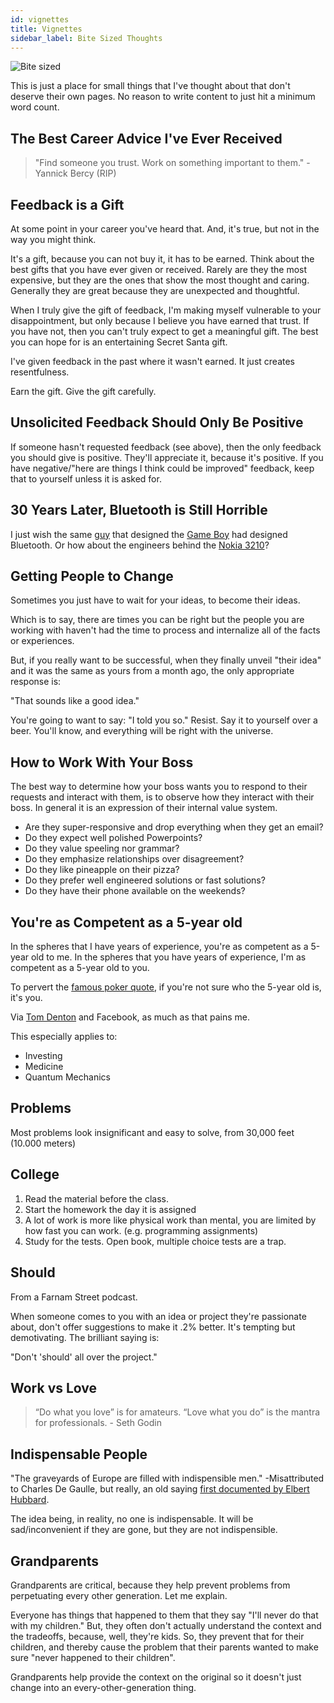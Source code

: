 ```yaml
---
id: vignettes
title: Vignettes 
sidebar_label: Bite Sized Thoughts
---
```

![Bite sized](assets/bite-sized.jpg)

This is just a place for small things that I've thought about that don't deserve their own pages.  No reason to write content to just hit a minimum word count.

## The Best Career Advice I've Ever Received

> "Find someone you trust.  Work on something important to them."  - Yannick Bercy (RIP)

## Feedback is a Gift

At some point in your career you've heard that.  And, it's true, but not in the way you might think.

It's a gift, because you can not buy it, it has to be earned.  Think about the best gifts that you have ever given or received.  Rarely are they the most expensive, but they are the ones that show the most thought and caring.  Generally they are great because they are unexpected and thoughtful.

When I truly give the gift of feedback, I'm making myself vulnerable to your disappointment, but only because I believe you have earned that trust.  If you have not, then you can't truly expect to get a meaningful gift.  The best you can hope for is an entertaining Secret Santa gift.

I've given feedback in the past where it wasn't earned.  It just creates resentfulness.

Earn the gift.  Give the gift carefully.

## Unsolicited Feedback Should Only Be Positive

If someone hasn't requested feedback (see above), then the only feedback you should give is positive.  They'll appreciate it, because it's positive.  If you have negative/"here are things I think could be improved" feedback, keep that to yourself unless it is asked for.

## 30 Years Later, Bluetooth is Still Horrible

I just wish the same [guy](https://en.wikipedia.org/wiki/Gunpei_Yokoi) that designed the [Game Boy](https://en.wikipedia.org/wiki/Game_Boy) had designed Bluetooth.  Or how about the engineers behind the [Nokia 3210](https://en.wikipedia.org/wiki/Nokia_3210)?

## Getting People to Change

Sometimes you just have to wait for your ideas, to become their ideas.

Which is to say, there are times you can be right but the people you are working with haven't had the time to process and internalize all of the facts or experiences.

But, if you really want to be successful, when they finally unveil "their idea" and it was the same as yours from a month ago, the only appropriate response is:

"That sounds like a good idea."

You're going to want to say:  "I told you so." Resist.  Say it to yourself over a beer.  You'll know, and everything will be right with the universe.

## How to Work With Your Boss

The best way to determine how your boss wants you to respond to their requests and interact with them, is to observe how they interact with their boss. In general it is an expression of their internal value system.

* Are they super-responsive and drop everything when they get an email?
* Do they expect well polished Powerpoints?
* Do they value speeling nor grammar?
* Do they emphasize relationships over disagreement?
* Do they like pineapple on their pizza?
* Do they prefer well engineered solutions or fast solutions?
* Do they have their phone available on the weekends?

## You're as Competent as a 5-year old

In the spheres that I have years of experience, you're as competent as a 5-year old to me.
In the spheres that you have years of experience, I'm as competent as a 5-year old to you.

To pervert the [famous poker quote](https://quoteinvestigator.com/2011/07/09/poker-patsy/), if you're not sure who the 5-year old is, it's you.

Via [Tom Denton](https://www.facebook.com/ThomasTangoDeltaDenton/posts/10156818803901307) and Facebook, as much as that pains me.

This especially applies to:
* Investing
* Medicine
* Quantum Mechanics

## Problems

Most problems look insignificant and easy to solve, from 30,000 feet (10.000 meters)

## College

1. Read the material before the class.
2. Start the homework the day it is assigned
3. A lot of work is more like physical work than mental, you are limited by how fast you can work.  (e.g. programming assignments)
4. Study for the tests.  Open book, multiple choice tests are a trap.

## Should

From a Farnam Street podcast.

When someone comes to you with an idea or project they're passionate about, don't offer suggestions to make it .2% better.  It's tempting but demotivating.  The brilliant saying is:

"Don't 'should' all over the project."

## Work vs Love

> “Do what you love” is for amateurs. “Love what you do” is the mantra for professionals.  - Seth Godin

## Indispensable People

"The graveyards of Europe are filled with indispensible men." -Misattributed to Charles De Gaulle, but really, an old saying [first documented by Elbert Hubbard](https://quoteinvestigator.com/2011/11/21/graveyards-full/).

The idea being, in reality, no one is indispensable.  It will be sad/inconvenient if they are gone, but they are not indispensible.

## Grandparents

Grandparents are critical, because they help prevent problems from perpetuating every other generation.  Let me explain.

Everyone has things that happened to them that they say "I'll never do that with my children."  But, they often don't actually understand the context and the tradeoffs, because, well, they're kids.  So, they prevent that for their children, and thereby cause the problem that their parents wanted to make sure "never happened to their children".

Grandparents help provide the context on the original so it doesn't just change into an every-other-generation thing.
